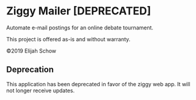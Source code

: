 # Ziggy Mailer [DEPRECATED]

Automate e-mail postings for an online debate tournament.

This project is offered as-is and without warranty.

©2019 Elijah Schow

## Deprecation

This application has been deprecated in favor of the ziggy web app. It will not longer receive updates.
